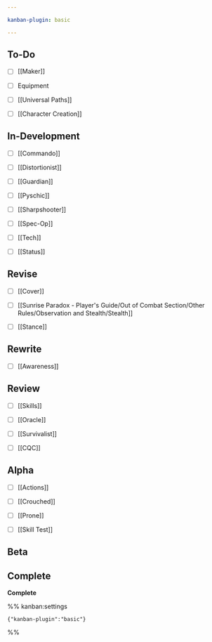 ```yaml
---

kanban-plugin: basic

---
```


## To-Do

- [ ] [[Maker]]
- [ ] Equipment
- [ ] [[Universal Paths]]
- [ ] [[Character Creation]]


## In-Development

- [ ] [[Commando]]
- [ ] [[Distortionist]]
- [ ] [[Guardian]]
- [ ] [[Pyschic]]
- [ ] [[Sharpshooter]]
- [ ] [[Spec-Op]]
- [ ] [[Tech]]
- [ ] [[Status]]


## Revise

- [ ] [[Cover]]
- [ ] [[Sunrise Paradox - Player's Guide/Out of Combat Section/Other Rules/Observation and Stealth/Stealth]]
- [ ] [[Stance]]


## Rewrite

- [ ] [[Awareness]]


## Review

- [ ] [[Skills]]
- [ ] [[Oracle]]
- [ ] [[Survivalist]]
- [ ] [[CQC]]


## Alpha

- [ ] [[Actions]]
- [ ] [[Crouched]]
- [ ] [[Prone]]
- [ ] [[Skill Test]]


## Beta



## Complete

**Complete**




%% kanban:settings
```
{"kanban-plugin":"basic"}
```
%%